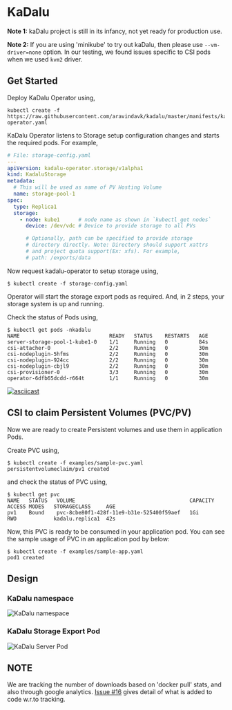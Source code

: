 # KaDalu

**Note 1:** kaDalu project is still in its infancy, not yet ready for production
  use.

**Note 2:** If you are using 'minikube' to try out kaDalu, then please use
`--vm-driver=none` option. In our testing, we found issues specific to CSI pods
when we used `kvm2` driver.

## Get Started

Deploy KaDalu Operator using,

```
kubectl create -f https://raw.githubusercontent.com/aravindavk/kadalu/master/manifests/kadalu-operator.yaml
```

KaDalu Operator listens to Storage setup configuration changes and
starts the required pods. For example,

```yaml
# File: storage-config.yaml
---
apiVersion: kadalu-operator.storage/v1alpha1
kind: KadaluStorage
metadata:
  # This will be used as name of PV Hosting Volume
  name: storage-pool-1
spec:
  type: Replica1
  storage:
    - node: kube1      # node name as shown in `kubectl get nodes`
      device: /dev/vdc # Device to provide storage to all PVs

      # Optionally, path can be specified to provide storage
      # directory directly. Note: Directory should support xattrs
      # and project quota support(Ex: xfs). For example,
      # path: /exports/data
```

Now request kadalu-operator to setup storage using,

```
$ kubectl create -f storage-config.yaml
```

Operator will start the storage export pods as required. And, in 2 steps,
your storage system is up and running.

Check the status of Pods using,

```
$ kubectl get pods -nkadalu
NAME                             READY   STATUS    RESTARTS   AGE
server-storage-pool-1-kube1-0    1/1     Running   0          84s
csi-attacher-0                   2/2     Running   0          30m
csi-nodeplugin-5hfms             2/2     Running   0          30m
csi-nodeplugin-924cc             2/2     Running   0          30m
csi-nodeplugin-cbjl9             2/2     Running   0          30m
csi-provisioner-0                3/3     Running   0          30m
operator-6dfb65dcdd-r664t        1/1     Running   0          30m
```


[![asciicast](https://asciinema.org/a/257765.svg)](https://asciinema.org/a/257765)


## CSI to claim Persistent Volumes (PVC/PV)

Now we are ready to create Persistent volumes and use them in
application Pods.

Create PVC using,

```
$ kubectl create -f examples/sample-pvc.yaml
persistentvolumeclaim/pv1 created
```

and check the status of PVC using,

```
$ kubectl get pvc
NAME   STATUS   VOLUME                                     CAPACITY   ACCESS MODES   STORAGECLASS     AGE
pv1    Bound    pvc-8cbe80f1-428f-11e9-b31e-525400f59aef   1Gi        RWO            kadalu.replica1  42s
```

Now, this PVC is ready to be consumed in your application pod. You can see the
sample usage of PVC in an application pod by below:

```
$ kubectl create -f examples/sample-app.yaml
pod1 created
```

## Design

### KaDalu namespace

![KaDalu namespace](doc/namespace.png)


### KaDalu Storage Export Pod
![KaDalu Server Pod](doc/server-pod.png)

## NOTE

We are tracking the number of downloads based on 'docker pull' stats, and also
through google analytics. [Issue #16](issues/16) gives detail of what is added
to code w.r.to tracking.
